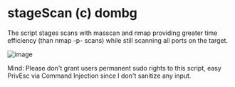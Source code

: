 # stageScan (c) dombg
The script stages scans with masscan and nmap providing greater time efficiency (than nmap -p- scans) while still scanning all ports on the target.


![image](https://user-images.githubusercontent.com/7427205/137182551-3795655b-4ac0-48ee-8133-1e33d1999671.png)

Mind: Please don't grant users permanent sudo rights to this script, easy PrivEsc via Command Injection since I don't sanitize any input.
